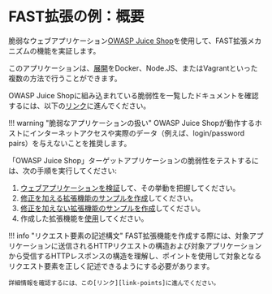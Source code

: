 [link-points]:              ../points/intro.md
[link-mod-extension]:       mod-extension.md
[link-non-mod-extension]:   non-mod-extension.md
[link-app-examination]:     app-examination.md
[link-juice-shop]:          https://www.owasp.org/index.php/OWASP_Juice_Shop_Project
[link-juice-shop-deploy]:   https://github.com/bkimminich/juice-shop#setup
[link-juice-shop-docs]:     https://pwning.owasp-juice.shop/companion-guide/latest/
[link-using-extension]:     ../using-extension.md

# FAST拡張の例：概要

脆弱なウェブアプリケーション[OWASP Juice Shop][link-juice-shop]を使用して、FAST拡張メカニズムの機能を実証します。

このアプリケーションは、[展開][link-juice-shop-deploy]をDocker、Node.JS、またはVagrantといった複数の方法で行うことができます。

OWASP Juice Shopに組み込まれている脆弱性を一覧したドキュメントを確認するには、以下の[リンク][link-juice-shop-docs]に進んでください。

!!! warning "脆弱なアプリケーションの扱い"
    OWASP Juice Shopが動作するホストにインターネットアクセスや実際のデータ（例えば、login/password pairs）を与えないことを推奨します。

「OWASP Juice Shop」ターゲットアプリケーションの脆弱性をテストするには、次の手順を実行してください:

1.  [ウェブアプリケーションを検証][link-app-examination]して、その挙動を把握してください。
2.  [修正を加える拡張機能のサンプルを作成][link-mod-extension]してください。
3.  [修正を加えない拡張機能のサンプルを作成][link-non-mod-extension]してください。
4.  作成した拡張機能を[使用][link-using-extension]してください。

!!! info "リクエスト要素の記述構文"
    FAST拡張機能を作成する際には、対象アプリケーションに送信されるHTTPリクエストの構造および対象アプリケーションから受信するHTTPレスポンスの構造を理解し、ポイントを使用して対象となるリクエスト要素を正しく記述できるようにする必要があります。
    
    詳細情報を確認するには、この[リンク][link-points]に進んでください。